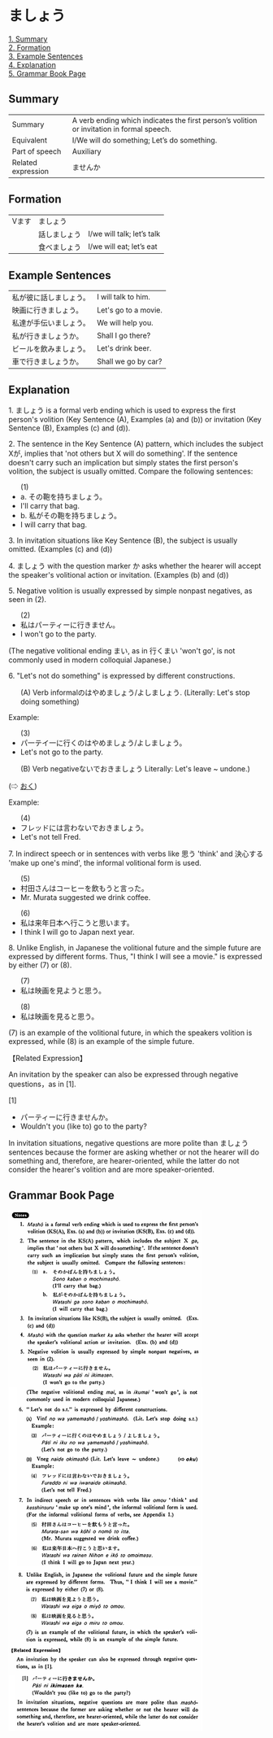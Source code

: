 # ましょう

[1. Summary](#summary)<br>
[2. Formation](#formation)<br>
[3. Example Sentences](#example-sentences)<br>
[4. Explanation](#explanation)<br>
[5. Grammar Book Page](#grammar-book-page)<br>


## Summary

<table><tr>   <td>Summary</td>   <td>A verb ending which indicates the first person’s volition or invitation in formal speech.</td></tr><tr>   <td>Equivalent</td>   <td>I/We will do something; Let’s do something.</td></tr><tr>   <td>Part of speech</td>   <td>Auxiliary</td></tr><tr>   <td>Related expression</td>   <td>ませんか</td></tr></table>

## Formation

<table class="table"><tbody><tr class="tr head"><td class="td"><span class="bold"><span>Vます</span></span></td><td class="td"><span class="concept">ましょう</span> </td><td class="td"><span>&nbsp;</span></td></tr><tr class="tr"><td class="td"><span>&nbsp;</span></td><td class="td"><span>話し<span class="concept">ましょう</span></span> </td><td class="td"><span>I/we    will talk; let’s talk</span></td></tr><tr class="tr"><td class="td"><span>&nbsp;</span></td><td class="td"><span>食べ<span class="concept">ましょう</span></span> </td><td class="td"><span>I/we    will eat; let’s eat</span></td></tr></tbody></table>

## Example Sentences

<table><tr>   <td>私が彼に話しましょう。</td>   <td>I will talk to him.</td></tr><tr>   <td>映画に行きましょう。</td>   <td>Let's go to a movie.</td></tr><tr>   <td>私達が手伝いましょう。</td>   <td>We will help you.</td></tr><tr>   <td>私が行きましょうか。</td>   <td>Shall I go there?</td></tr><tr>   <td>ビールを飲みましょう。</td>   <td>Let's drink beer.</td></tr><tr>   <td>車で行きましょうか。</td>   <td>Shall we go by car?</td></tr></table>

## Explanation

<p>1. <span class="cloze">ましょう</span> is a formal verb ending which is used to express the first person's volition (Key Sentence (A), Examples (a) and (b)) or invitation (Key Sentence (B), Examples (c) and (d)).</p>  <p>2. The sentence in the Key Sentence (A) pattern, which includes the subject Xが, implies that 'not others but X will do something'. If the sentence doesn't carry such an implication but simply states the first person's volition, the subject is usually omitted. Compare the following sentences:</p>  <ul>(1) <li>a. その鞄を持ち<span class="cloze">ましょう</span>。</li> <li>I'll carry that bag.</li> <div class="divide"></div> <li>b. 私がその鞄を持ち<span class="cloze">ましょう</span>。</li> <li>I will carry that bag.</li> </ul>  <p>3. In invitation situations like Key Sentence (B), the subject is usually omitted. (Examples (c) and (d))</p>  <p>4. <span class="cloze">ましょう</span> with the question marker か asks whether the hearer will accept the speaker's volitional action or invitation. (Examples (b) and (d))</p>  <p>5. Negative volition is usually expressed by simple nonpast negatives, as seen in (2).</p>  <ul>(2) <li>私はパーティーに行きません。</li> <li>I won't go to the party.</li> </ul>  <p>(The negative volitional ending まい, as in 行くまい 'won't go', is not commonly used in modern colloquial Japanese.)</p>  <p>6. "Let's not do something" is expressed by different constructions.</p>  <ul>(A) Verb informalのはやめ<span class="cloze">ましょう</span>/よし<span class="cloze">ましょう</span>. (Literally: Let's stop doing something)</ul>  <p>Example:</p>  <ul>(3) <li>パ一テイ一に行くのはやめ<span class="cloze">ましょう</span>/よし<span class="cloze">ましょう</span>。</li> <li>Let's not go to the party.</li> </ul>  <ul>(B) Verb negativeないでおき<span class="cloze">ましょう</span> Literally: Let's leave ~ undone.)</ul>   <p>(⇨ <a href="#㊦ おく">おく</a>)</p>  <p>Example:</p>  <ul>(4) <li>フレッドには言わないでおき<span class="cloze">ましょう</span>。</li> <li>Let's not tell Fred.</li> </ul>  <p>7. In indirect speech or in sentences with verbs like 思う 'think' and 決心する 'make up one's mind', the informal volitional form is used.</p>  <ul>(5) <li>村田さんはコーヒーを飲もうと言った。</li> <li>Mr. Murata suggested we drink coffee.</li> </ul>  <ul>(6) <li>私は来年日本へ行こうと思います。</li> <li>I think I will go to Japan next year.</li> </ul>  <p>8. Unlike English, in Japanese the volitional future and the simple future are expressed by different forms. Thus, "I think I will see a movie." is expressed by either (7) or (8).</p>  <ul>(7) <li>私は映画を見ようと思う。</li> </ul>  <ul>(8) <li>私は映画を見ると思う。</li> </ul>  <p>(7) is an example of the volitional future, in which the speakers volition is expressed, while (8) is an example of the simple future.</p>  <p>【Related Expression】</p>  <p>An invitation by the speaker can also be expressed through negative questions，as in [1].</p>  <p>[1]</p>  <ul> <li>パーティーに行きませんか。</li> <li>Wouldn't you (like to) go to the party?</li> </ul>  <p>In invitation situations, negative questions are more polite than <span class="cloze">ましょう</span> sentences because the former are asking whether or not the hearer will do something and, therefore, are hearer-oriented, while the latter do not consider the hearer's volition and are more speaker-oriented.</p>

## Grammar Book Page

![](../img/Basicましょう.png)

